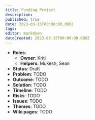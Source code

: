 ```yaml
---
title: Funding Project
description: 
published: true
date: 2023-03-15T00:00:00.000Z
tags: 
editor: markdown
dateCreated: 2023-03-15T00:00:00.000Z
---
```


- **Roles**:
    - **Owner**: Kriti
    - **Helpers**: Mukesh, Sean
- **Status**: Draft
- **Problem**: TODO
- **Outcome**: TODO
- **Solution**: TODO
- **Timeline**: TODO
- **Risks**: TODO
- **Issues**: TODO
- **Themes**: TODO
- **Wiki pages**: TODO


